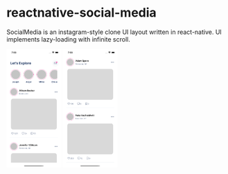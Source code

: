 # reactnative-social-media  
SocialMedia is an instagram-style clone UI layout written in react-native. UI implements lazy-loading with infinite scroll.  
  
  
<img src="https://raw.githubusercontent.com/mcgigglepop/reactnative-social-media/main/demo-ss/ss1.png" width=25% height=25%>
<img src="https://raw.githubusercontent.com/mcgigglepop/reactnative-social-media/main/demo-ss/ss2.png" width=25% height=25%>